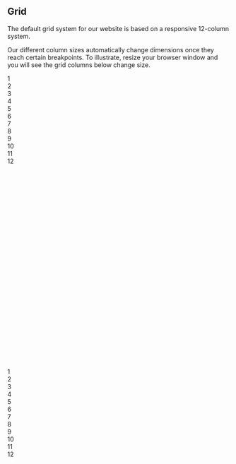 ## Grid


<p>The default grid system for our website is based on a responsive 12-column system.</p>

<p>Our different column sizes automatically change dimensions once they reach certain breakpoints. To illustrate, resize your browser window and you will see the grid columns below change size.</p>


<div class="w3-container">
</div>

<div class="w3-border">

<div class="w3-row">
  <div class="w3-col m1 w3-center w3-grey">1</div>
  <div class="w3-col m1 w3-center">2</div>
  <div class="w3-col m1 w3-center w3-grey">3</div>
  <div class="w3-col m1 w3-center">4</div>
  <div class="w3-col m1 w3-center w3-grey">5</div>
  <div class="w3-col m1 w3-center">6</div>
  <div class="w3-col m1 w3-center w3-grey">7</div>
  <div class="w3-col m1 w3-center">8</div>
  <div class="w3-col m1 w3-center w3-grey">9</div>
  <div class="w3-col m1 w3-center">10</div>
  <div class="w3-col m1 w3-center w3-grey">11</div>
  <div class="w3-col m1 w3-center">12</div>
</div>
<div class="w3-row">
<div class="w3-col w3-container m4 l3 w3-blue" style="height:230px">
</div>
<div class="w3-col m8 l9 w3-container w3-green" style="height:230px">    
</div>
</div>

<div class="w3-row">
  <div class="w3-col m1 w3-center w3-grey">1</div>
  <div class="w3-col m1 w3-center">2</div>
  <div class="w3-col m1 w3-center w3-grey">3</div>
  <div class="w3-col m1 w3-center">4</div>
  <div class="w3-col m1 w3-center w3-grey">5</div>
  <div class="w3-col m1 w3-center">6</div>
  <div class="w3-col m1 w3-center w3-grey">7</div>
  <div class="w3-col m1 w3-center">8</div>
  <div class="w3-col m1 w3-center w3-grey">9</div>
  <div class="w3-col m1 w3-center">10</div>
  <div class="w3-col m1 w3-center w3-grey">11</div>
  <div class="w3-col m1 w3-center">12</div>
</div>
</div>

  

